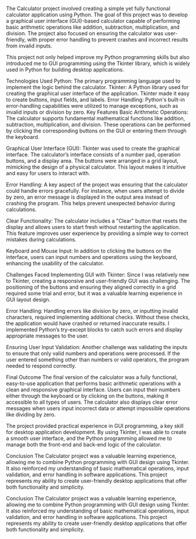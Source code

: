 
The Calculator project involved creating a simple yet fully functional calculator application using Python. The goal of this project was to develop a graphical user interface (GUI)-based calculator capable of performing basic arithmetic operations like addition, subtraction, multiplication, and division. The project also focused on ensuring the calculator was user-friendly, with proper error handling to prevent crashes and incorrect results from invalid inputs.

This project not only helped improve my Python programming skills but also introduced me to GUI programming using the Tkinter library, which is widely used in Python for building desktop applications.

Technologies Used
Python: The primary programming language used to implement the logic behind the calculator.
Tkinter: A Python library used for creating the graphical user interface of the application. Tkinter made it easy to create buttons, input fields, and labels.
Error Handling: Python's built-in error-handling capabilities were utilized to manage exceptions, such as invalid inputs or division by zero.
Key Features
Basic Arithmetic Operations: The calculator supports fundamental mathematical functions like addition, subtraction, multiplication, and division. These operations can be performed by clicking the corresponding buttons on the GUI or entering them through the keyboard.

Graphical User Interface (GUI): Tkinter was used to create the graphical interface. The calculator’s interface consists of a number pad, operation buttons, and a display area. The buttons were arranged in a grid layout, mimicking the design of a physical calculator. This layout makes it intuitive and easy for users to interact with.

Error Handling: A key aspect of the project was ensuring that the calculator could handle errors gracefully. For instance, when users attempt to divide by zero, an error message is displayed in the output area instead of crashing the program. This helps prevent unexpected behavior during calculations.

Clear Functionality: The calculator includes a "Clear" button that resets the display and allows users to start fresh without restarting the application. This feature improves user experience by providing a simple way to correct mistakes during calculations.

Keyboard and Mouse Input: In addition to clicking the buttons on the interface, users can input numbers and operations using the keyboard, enhancing the usability of the calculator.

Challenges Faced
Implementing GUI with Tkinter: Since I was relatively new to Tkinter, creating a responsive and user-friendly GUI was challenging. The positioning of the buttons and ensuring they aligned correctly in a grid required some trial and error, but it was a valuable learning experience in GUI layout design.

Error Handling: Handling errors like division by zero, or inputting invalid characters, required implementing additional checks. Without these checks, the application would have crashed or returned inaccurate results. I implemented Python’s try-except blocks to catch such errors and display appropriate messages to the user.

Ensuring User Input Validation: Another challenge was validating the inputs to ensure that only valid numbers and operations were processed. If the user entered something other than numbers or valid operators, the program needed to respond correctly.

Final Outcome
The final version of the calculator was a fully functional, easy-to-use application that performs basic arithmetic operations with a clean and responsive graphical interface. Users can input their numbers either through the keyboard or by clicking on the buttons, making it accessible to all types of users. The calculator also displays clear error messages when users input incorrect data or attempt impossible operations like dividing by zero.

The project provided practical experience in GUI programming, a key skill for desktop application development. By using Tkinter, I was able to create a smooth user interface, and the Python programming allowed me to manage both the front-end and back-end logic of the calculator.


Conclusion
The Calculator project was a valuable learning experience, allowing me to combine Python programming with GUI design using Tkinter. It also reinforced my understanding of basic mathematical operations, input validation, and error handling in software applications. This project represents my ability to create user-friendly desktop applications that offer both functionality and simplicity.

Conclusion
The Calculator project was a valuable learning experience, allowing me to combine Python programming with GUI design using Tkinter. It also reinforced my understanding of basic mathematical operations, input validation, and error handling in software applications. This project represents my ability to create user-friendly desktop applications that offer both functionality and simplicity.

